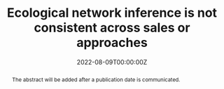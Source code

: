 ---
title: Ecological network inference is not consistent across sales or approaches
abstract: The abstract will be added after a publication date is communicated.
authors:
- ErikKusch
- Malyon Bimler
- James A. Lutz
- Alejandro Ordonez
date: "2022-08-09T00:00:00Z"
doi: ""
featured: true
projects:
- phd-packages
publication: "*TBD*"
# publication_short: ""
publication_types: # 1 = conference paper, 2 = journal article, 3 = preprint, 4 = conference paper, 5 = book, 6 = Book section, 7 = Thesis, 8 = patent
- "3"
# publishDate: ""
tags:
- Cooccurrence
- Biological Networks
- Ecological Networks
- Ecological Network Inference
- Macroecology
- Method Comparison
- Network Topology
- Spatial Scale
- Species Associations
# url_code: https://github.com/ErikKusch/Vegetation-Memory
# url_dataset: ''
url_pdf: https://doi.org/10.1101/2023.07.13.548816 
# url_poster: /media/poster/2020_ISEC/Poster - Global Dryland Vegetation Memory.pdf
# url_project: ""
# url_slides: ""
# url_source: '#'
# url_video: '#'
summary: Comparison of ecological network inferred with contemporary methodology across ecologically relevant scales.
---